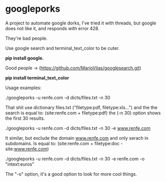 # googleporks

A project to automate google dorks, I've tried it with threads, but google does not like it, and responds with error 428.

They're bad people.

Use google search and terminal_text_color to be cuter.

**pip install google.**

Good people -> (https://github.com/MarioVilas/googlesearch.git)

**pip install terminal_text_color**

Usage examples:

./googleporks -u renfe.com -d dicts/files.txt -n 30 

That shit use dictionary files.txt ("filetype:pdf, filetype:xls...") and the the search is equal to: (site:renfe.com + filetype:pdf) the (-n 30) option shows the first 30 results.

./googleporks -u renfe.com -d dicts/files.txt -n 30 -e www.renfe.com

It similar, but exclude the domain www.renfe.com and only serach in subdomains. Is equal to: (site:renfe.com + filetype:doc -site:www.renfe.com)

./googleporks -u renfe.com -d dicts/files.txt -n 30 -e renfe.com -o "intext:euros"

The "-o" option, it's a good option to look for more cool things. 
